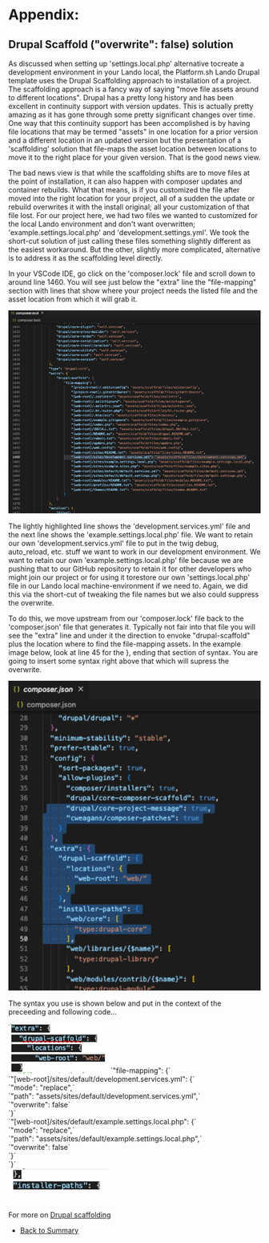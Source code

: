 
# Appendix: 
## Drupal Scaffold ("overwrite": false) solution

As discussed when setting up 'settings.local.php' alternative tocreate a development environment in your Lando local, the Platform.sh Lando Drupal template uses the Drupal Scaffolding approach to installation of a project.  The scaffolding approach is a fancy way of saying "move file assets around to different locations".  Drupal has a pretty long history and has been excellent in continuity support with version updates. This is actually pretty amazing as it has gone through some pretty significant changes over time.  One way that this continuity support has been accomplished is by having file locations that may be termed "assets" in one location for a prior version and a different location in an updated version but the presentation of a 'scaffolding' solution that file-maps the asset location between locations to move it to the right place for your given version.  That is the good news view.

The bad news view is that while the scaffolding shifts are to move files at the point of installation, it can also happen with composer updates and container rebuilds.  What that means, is if you customized the file after moved into the right location for your project, all of a sudden the update or rebuild overwrites it with the install original; all your customization of that file lost.  For our project here, we had two files we wanted to customized for the local Lando environment and don't want overwritten; 'example.settings.local.php' and 'development.settings.yml'.  We took the short-cut solution of just calling these files something slightly different as the easiest workaround.  But the other, slightly more complicated, alternative is to address it as the scaffolding level directly.

In your VSCode IDE, go click on the 'composer.lock' file and scroll down to around line 1460.  You will see just below the "extra" line the "file-mapping" section with lines that show where your project needs the listed file and the asset location from which it will grab it.

<img src="../cicd/captures/scaffold1.png"  width="600">

The lightly highlighted line shows the 'development.services.yml' file and the next line shows the 'example.settings.local.php' file.  We want to retain our own 'development.servics.yml' file to put in the twig debug, auto_reload, etc. stuff we want to work in our development environment.  We want to retain our own 'example.settings.local.php' file because we are pushing that to our GitHub repository to retain it for other developers who might join our project or for using it torestore our own 'settings.local.php' file in our Lando local machine-environment if we need to.  Again, we did this via the short-cut of tweaking the file names but we also could suppress the overwrite.

To do this, we move upstream from our 'composer.lock' file back to the 'composer.json' file that generates it.  Typically not fair into that file you will see the "extra" line and under it the direction to envoke "drupal-scaffold" plus the location where to find the file-mapping assets.  In the example image below, look at line 45 for the }, ending that section of syntax.  You are going to insert some syntax right above that which will supress the overwrite.

<img src="../cicd/captures/scaffold2.png"  width="600">

The syntax you use is shown below and put in the context of the preceeding and following code...

<img src="../cicd/captures/scaffold3.png"  width="200">
    `"file-mapping": {`<br>
      `"[web-root]/sites/default/development.services.yml": {`<br>
        `"mode": "replace",`<br>
        `"path": "assets/sites/default/development.services.yml",`<br>
        `"overwrite": false`<br>
     `}`<br>
      `"[web-root]/sites/default/example.settings.local.php": {`<br>    
        `"mode": "replace",`<br>
        `"path": "assets/sites/default/example.settings.local.php",`<br>
        `"overwrite": false`<br>
      `}`<br>
  `}`<br>
<img src="../cicd/captures/scaffold4.png"  width="200">
<br>
<br>

For more on [Drupal scaffolding](https://www.drupal.org/docs/develop/using-composer/using-drupals-composer-scaffold)

<ul class="pager"> <!--this is the style of the button-->
<li><a href="../cicd/envsettings.md">Back to Summary</a></li> <!--This button takes me to the table of contents-->
<!-- <li><a href="#render-document">Next</a></li> <!--This button takes me to the previous page-->
</ul>
